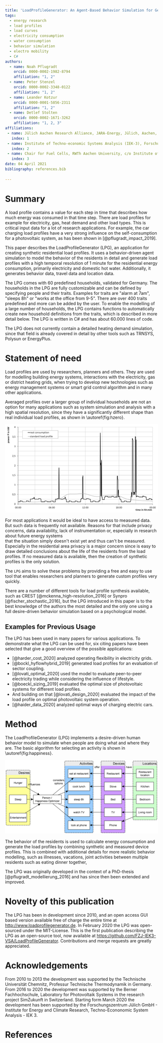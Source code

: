 ```yaml
---
title: 'LoadProfileGenerator: An Agent-Based Behavior Simulation for Generating Residential Load Profiles'
tags:
  - energy research
  - load profiles
  - load curves
  - electricity consumption
  - water consumption
  - behavior simulation
  - electro mobility
  - C#
authors:
  - name: Noah Pflugradt
    orcid: 0000-0002-1982-8794
    affiliation: "1, 2"
  - name: Peter Stenzel
    orcid: 0000-0002-3348-0122
    affiliation: "1, 2"
  - name: Leander Kotzur
    orcid: 0000-0001-5856-2311
    affiliation: "1, 2"
  - name: Detlef Stolten
    orcid: 0000-0002-1671-3262
    affiliation: "1, 2, 3"
affiliations:
 - name: Jülich Aachen Research Alliance, JARA-Energy, Jülich, Aachen, Germany
   index: 1
 - name: Institute of Techno-economic Systems Analysis (IEK-3), Forschungszentrum Jülich GmbH, Wilhelm-Johnen-Str., D-52428 Jülich, Germany
   index: 2
 - name: Chair for Fuel Cells, RWTh Aachen University, c/o Institute of Techno-economic Systems Analysis (IEK-3), Forschungszentrum Jülich GmbH, Wilhelm-Johnen-Str., D-52428 Jülich, Germany
   index: 3
date: 04 April 2021
bibliography: references.bib

---
```


# Summary

A load profile contains a value for each step in time that describes how much energy was consumed in that time step. There are load profiles for example for electricity, gas, heat demand and other load types.
This is critical input data for a lot of research applications. For example, the car charging load profiles have a very strong influence on the self-consumption
for a photovoltaic system, as has been shown in [@pflugradt_impact_2019]. 

This paper describes the LoadProfileGenerator (LPG), an application for creating synthetic residential load profiles. It uses a behavior-driven agent simulation 
to model the behavior of the residents in detail and generate load profiles with a high temporal resolution of 1 minute for the residential energy consumption, primarily electricity and domestic hot water. 
Additionally, it generates behavior data, travel data and location data. 

The LPG comes with 60 predefined households, validated for Germany. The households in the LPG are fully customizable and can be defined 
by specifying people and their traits. Examples for traits are "alarm at 7am", "sleeps 8h" or "works at the office from 9-5". 
There are over 400 traits predefined and more can be added by the user. To enable the modelling of a large number of households, 
the LPG contains functions to automatically create new household definitions from the traits, which is described in more detail below. 
The LPG is written in C# and has about 60.000 lines of code. 

The LPG does not currently contain a detailed heating demand simulation, since that field is already covered in detail by other tools such as TRNSYS, Polysun or EnergyPlus.


# Statement of need

Load profiles are used by researchers, planners and others. They are used for modelling building energy systems, interactions with the electricity, gas or district heating grids, 
when trying to develop new technologies such as energy management systems or smart grid control algorithm and in many other applications.

Averaged profiles over a larger group of individual households are not an option for many applications such as system simulation and analysis with a high spatial resolution, since they have a significantly different shape than real individual load profiles, as shown in \autoref{fig:hzero}.

![Difference between the average over many households and measurements from a single household. The high peaks are from cooking. [@pflugradt_modellierung_2016] .\label{fig:hzero}](h0vsmeasurement.png)

For most applications it would be ideal to have access to measured data.  But such data is frequently not available. Reasons for that include
privacy concerns, data availability, lack of instrumentation or, especially in research about future energy systems  
that  the situation simply doesn't exist yet and thus can't be measured. Especially in the residential area privacy is a major concern since is easy to 
draw detailed conclusions about the life of the residents from the load profiles. If no measured data is available, then the creation of synthetic profiles is the only solution.  


The `LPG` aims to solve these problems by providing a free and easy to use tool that enables researchers and planners to generate custom profiles very quickly.

There are a number of different tools for load profile synthesis available, such as CREST [@mckenna_high-resolution_2016] or Synpro [@fischer_stochastic_2016], but the LPG introduced in this paper is to the best 
knowledge of the authors the most detailed and the only one using a full desire-driven behavior simulation based on a psychological model.



## Examples for Previous Usage

The LPG has been used in many papers for various applications. To demonstrate what the LPG can be used for, six citing papers have been selected that give a good overview of the possible applications:

- [@harder_cost_2020] analyzed operating flexibility in electricity grids. 
- [@bockl_hyflowhybrid_2019] generated load profiles for an evaluation of sector coupling.
- [@lovati_optimal_2020] used the model to evaluate peer-to-peer electricity trading while considering the influence of lifestyle.
- [@boeckl_sizing_2019] evaluated the optimal size of photovoltaic systems for different load profiles. 
- And building on that [@lovati_design_2020] evaluated the impact of the load profile on optimal photovoltaic system operation.
- [@haider_data_2020] analyzed optimal ways of charging electric cars.
  
# Method

The LoadProfileGenerator (LPG) implements a desire-driven human behavior model to simulate when people are doing what and where they are. 
The basic algorithm for selecting an activity is shown in \autoref{fig:happiness}.

![Basic idea behind the activity selection process.\label{fig:happiness}](lpg_happiness.png)

The behavior of the residents is used to calculate energy consumption and generate the load profiles by combining synthetic and measured device profiles. 
This is combined with additional details for more realistic behavior modelling, such as illnesses, vacations, joint activities between multiple residents such as eating dinner together, 

The LPG  was originally developed in the context of a PhD-thesis [@pflugradt_modellierung_2016] and has since then been extended and improved. 

# Novelty of this publication

The LPG has been in development since 2010, and an open access GUI based version available free of charge the entire time at http://www.loadprofilegenerator.de. In February 2020 the LPG was open-sourced under the MIT-License. This is the first publication describing the LPG as an open-source tool, now available at https://github.com/FZJ-IEK3-VSA/LoadProfileGenerator. 
Contributions and merge requests are greatly appreciated.

# Acknowledgements

From 2010 to 2013 the development was supported by the Technische Universität Chemnitz, Professur Technische Thermodynamik in Germany.
From 2016 to 2020 the development was supported by the Berner Fachhochschule, Laboratory for Photovoltaik Systems in the research project SimZukunft in Switzerland.
Starting form March 2020 the development has been supported by the Forschungszentrum Jülich GmbH - Institute for Energy and Climate Research, Techno-Econonomic System Analysis - IEK 3.

# References